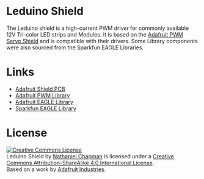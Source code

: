 Leduino Shield
=======
The Leduino shield is a high-current PWM driver for commonly available 12V Tri-color LED strips and Modules. It is based on the [Adafruit PWM Servo Shield](http://www.adafruit.com/product/1411) and is compatible with their drivers. Some Library components were also sourced from the Sparkfun EAGLE Libraries.

Links
======
* [Adafruit Shield PCB](/adafruit/Adafruit-16-channel-PWM-Servo-Shield/)
* [Adafruit PWM Library](/adafruit/Adafruit-PWM-Servo-Driver-Library)
* [Adafruit EAGLE Library](/adafruit/Adafruit-Eagle-Library)
* [Sparkfun EAGLE Library](/sparkfun/SparkFun-Eagle-Libraries)

License
======
<a rel="license" href="http://creativecommons.org/licenses/by-sa/4.0/"><img alt="Creative Commons License" style="border-width:0" src="https://i.creativecommons.org/l/by-sa/4.0/88x31.png" /></a><br /><span xmlns:dct="http://purl.org/dc/terms/" property="dct:title">Leduino Shield</span> by <a xmlns:cc="http://creativecommons.org/ns#" href="https://github.com/Unchapped/Leduino" property="cc:attributionName" rel="cc:attributionURL">Nathaniel Chapman</a> is licensed under a <a rel="license" href="http://creativecommons.org/licenses/by-sa/4.0/">Creative Commons Attribution-ShareAlike 4.0 International License</a>.<br />Based on a work by <a xmlns:dct="http://purl.org/dc/terms/" href="http://www.adafruit.com/product/1411" rel="dct:source">Adafruit Industries</a>.
